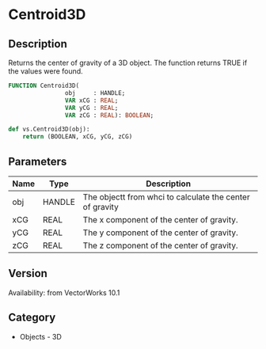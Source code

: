 # Centroid3D

## Description
Returns the center of gravity of a 3D object. The function returns TRUE if the values were found.

```pascal
FUNCTION Centroid3D(
				obj     : HANDLE;
				VAR xCG : REAL;
				VAR yCG : REAL;
				VAR zCG : REAL): BOOLEAN;
```

```python
def vs.Centroid3D(obj):
    return (BOOLEAN, xCG, yCG, zCG)
```

## Parameters
|Name|Type|Description|
|---|---|---|
|obj|HANDLE|The objectt from whci to calculate the center of gravity|
|xCG|REAL|The x component of the center of gravity.|
|yCG|REAL|The y component of the center of gravity.|
|zCG|REAL|The z component of the center of gravity.|

## Version
Availability: from VectorWorks 10.1

## Category
* Objects - 3D

